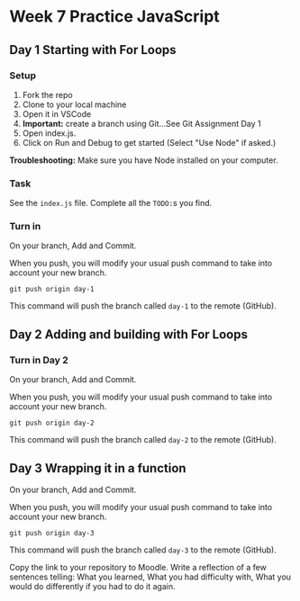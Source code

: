 # Week 7 Practice JavaScript

## Day 1 Starting with For Loops

### Setup

1. Fork the repo
2. Clone to your local machine
3. Open it in VSCode
4. **Important:** create a branch using Git...See Git Assignment Day 1
5. Open index.js.
6. Click on Run and Debug to get started (Select "Use Node" if asked.)

**Troubleshooting:** Make sure you have Node installed on your computer.

### Task

See the `index.js` file. Complete all the `TODO:`s you find.

### Turn in

On your branch, Add and Commit.

When you push, you will modify your usual push command to take into account your new branch. 

    git push origin day-1

This command will push the branch called `day-1` to the remote (GitHub).

## Day 2 Adding and building with For Loops

### Turn in Day 2

On your branch, Add and Commit.

When you push, you will modify your usual push command to take into account your new branch. 

    git push origin day-2

This command will push the branch called `day-2` to the remote (GitHub).

## Day 3 Wrapping it in a function

On your branch, Add and Commit.

When you push, you will modify your usual push command to take into account your new branch. 

    git push origin day-3

This command will push the branch called `day-3` to the remote (GitHub).

Copy the link to your repository to Moodle. Write a reflection of a few sentences telling: What you learned, What you had difficulty with, What you would do differently if you had to do it again.